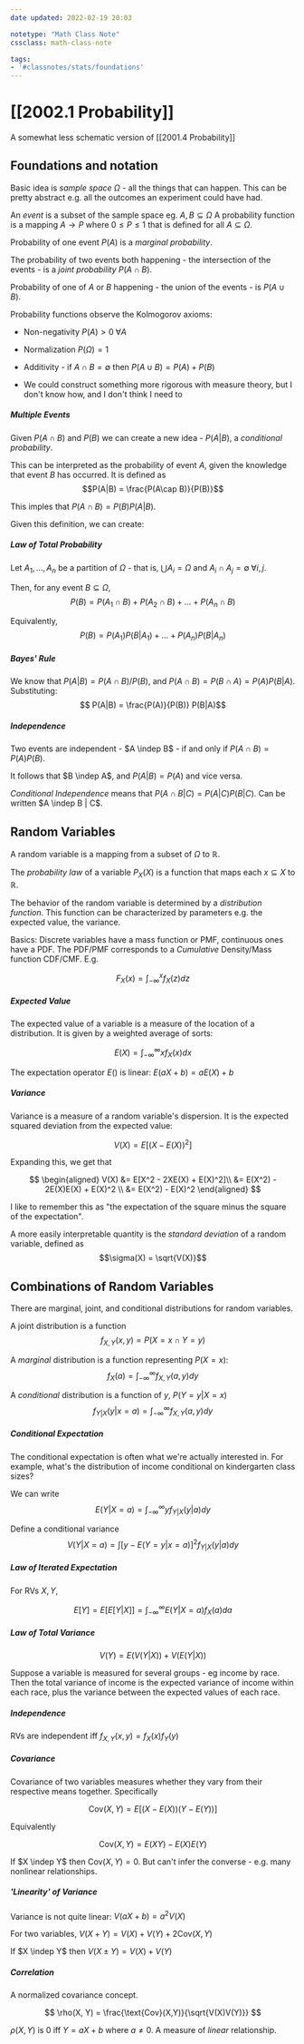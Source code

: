 ```yaml
---
date updated: 2022-02-19 20:03

notetype: "Math Class Note"
cssclass: math-class-note

tags: 
- '#classnotes/stats/foundations'
---
```


# [[2002.1 Probability]]

A somewhat less schematic version of  [[2001.4 Probability]] 

## Foundations and notation

Basic idea is _sample space_ $\Omega$ - all the things that can happen. This can be pretty abstract e.g. all the outcomes an experiment could have had.

An _event_ is a subset of the sample space eg. $A, B \subseteq \Omega$ 
A probability function is a mapping $A \to P$ where $0 \le P \le 1$ that is defined for all $A \subseteq \Omega$.  

Probability of one event $P(A)$ is a _marginal probability_.

The probability of two events both happening - the intersection of the events - is a _joint probability_ $P(A \cap B)$.

Probability of one of $A$ or $B$ happening - the union of the events - is $P(A \cup B)$.


Probability functions observe the Kolmogorov axioms:
- Non-negativity $P(A) >0 \; \forall A$
- Normalization  $P(\Omega) = 1$
- Additivity - if $A \cap B = \emptyset$ then $P(A \cup B) = P(A) + P(B)$

- We could construct something more rigorous with measure theory, but I don't know how, and I don't think I need to 

##### Multiple Events

Given $P(A \cap B)$ and $P(B)$ we can create a new idea - $P(A | B)$, a _conditional probability_.

This can be interpreted as the probability of event $A$, given the knowledge that event $B$ has occurred. It is defined as 
$$P(A|B) = \frac{P(A\cap B)}{P(B)}$$

This imples that $P(A \cap B) = P(B)P(A|B)$.

Given this definition, we can create:

##### Law of Total Probability

Let $A_1, \ldots, A_n$ be a partition of $\Omega$ - that is, $\bigcup A_i = \Omega$ and  $A_i \cap A_j = \emptyset \; \forall i,j$.

Then, for any event $B \subseteq \Omega$, $$P(B) = P(A_1 \cap B) + P(A_2 \cap B) + \ldots + P(A_n \cap B)$$

Equivalently, 
$$P(B) = P(A_1)P(B|A_1) + \ldots + P(A_n)P(B|A_n)$$

##### Bayes' Rule

We know that $P(A|B) = P(A\cap B)/P(B)$, and $P(A \cap B) = P(B \cap A) = P(A)P(B|A)$. Substituting: 
$$ P(A|B)  = \frac{P(A)}{P(B)} P(B|A)$$


##### Independence

Two events are independent - $A \indep B$ - if and only if $P(A \cap B) = P(A)P(B)$. 

It follows that $B \indep A$, and $P(A|B) = P(A)$ and vice versa.

_Conditional Independence_ means that $P(A \cap B | C) = P(A|C)P(B|C)$.  Can be written $A \indep B | C$.



## Random Variables 

A random variable is a mapping from a subset of $\Omega$ to $\mathbb{R}$. 
 
The _probability law_ of a variable $P_X(X)$ is a function that maps each $x \subseteq X$ to $\mathbb{R}$. 

The behavior of the random variable is determined by a _distribution function_. This function can be characterized by parameters e.g. the expected value, the variance. 


Basics: Discrete variables have a mass function or PMF, continuous ones have a PDF. The PDF/PMF corresponds to a _Cumulative_ Density/Mass function CDF/CMF. E.g. 

$$F_X(x) = \int_{-\infty}^x f_X(z)dz$$


##### Expected Value

The expected value of a variable is a measure of the location of a distribution. It is given by a weighted average of sorts:

$$ E(X) = \int_{-\infty}^{\infty}x f_X(x) dx $$

The expectation operator $E()$ is linear: $E(aX + b) = aE(X) + b$

##### Variance

Variance is a measure of a random variable's dispersion. It is the expected squared deviation from the expected value:

$$ V(X) = E[(X - E(X))^2 ] $$

Expanding this, we get that 

$$ \begin{aligned}
V(X) &= E[X^2 - 2XE(X) + E(X)^2]\\
&= E(X^2) - 2E(X)E(X) + E(X)^2 \\
&= E(X^2) - E(X)^2 
\end{aligned}
$$

I like to remember this as "the expectation of the square minus the square of the expectation".



A more easily interpretable quantity is the _standard deviation_ of a random variable, defined as 
$$\sigma(X) = \sqrt{V(X)}$$

## Combinations of Random Variables

There are marginal, joint, and conditional distributions for random variables. 

A joint distribution is a function 
$$f_{X,Y}(x,y) = P(X = x \cap Y = y)$$

A _marginal_ distribution is a function representing $P(X = x):$
$$f_X(a) = \int_{-\infty}^\infty f_{X,Y} (a,y)dy$$

A _conditional_ distribution is a function of $y$, $P(Y = y|X = x)$
$$f_{Y|X}(y|x = a) =\int_{-\infty}^\infty f_{X,Y}(a,y) dy $$

##### Conditional Expectation

The conditional expectation is often what we're actually interested in. For example, what's the distribution of income conditional on kindergarten class sizes? 

We can write $$E(Y|X = a) = \int_{-\infty}^{\infty} y f_{Y|X}(y|a) dy $$


Define a conditional variance 
$$ V(Y|X=a) = \int[y - E(Y = y|x = a)]^2f_{Y|X}(y|a) dy$$

##### Law of Iterated Expectation

For RVs $X, Y$, 

$$ E[Y] = E[E[Y|X]] = \int_{-\infty}^{\infty} E(Y|X= a) f_X(a)da$$


##### Law of Total Variance

$$ V(Y) = E(V(Y|X)) + V(E(Y|X))$$

Suppose a variable is measured for several groups - eg income by race. Then the total variance of income is the expected variance of income within each race, plus the variance between the expected values of each race. 



##### Independence

RVs are independent iff $f_{X,Y}(x,y) = f_X(x)f_Y(y)$


##### Covariance 

Covariance of two variables measures whether they vary from their respective means together. Specifically

$$ \text{Cov}(X,Y) = E[(X - E(X))(Y - E(Y))]$$

Equivalently

$$ \text{Cov}(X,Y) = E(XY) - E(X)E(Y)$$

If $X \indep Y$ then $\text{Cov}(X,Y) = 0$. But can't infer the converse - e.g. many nonlinear relationships.


##### 'Linearity' of Variance

Variance is not quite linear: $V(aX + b) = a^2V(X)$

For two variables, $V(X + Y) = V(X)+ V(Y) + 2\text{Cov}(X,Y)$

If $X \indep Y$ then $V(X \pm Y) = V(X) + V(Y)$

##### Correlation

A normalized covariance concept. 

$$ \rho(X, Y) = \frac{\text{Cov}(X,Y)}{\sqrt{V(X)V(Y)}} $$

$\rho(X,Y)$ is 0 iff $Y = aX + b$ where $a \neq 0$. A measure of *linear* relationship.


